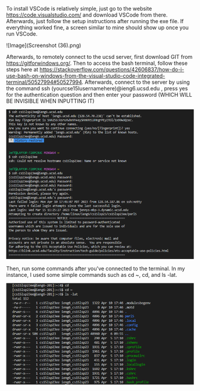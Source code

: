 To install VSCode is relatively simple, just go to the website https://code.visualstudio.com/ and download VSCode from there. Afterwards,
just follow the setup instructions after running the exe file. If everything worked fine, a screen similar to mine should show up once
you run VSCode.

![Image](Screenshot (36).png)

Afterwards, to remotely connect to the ucsd server, first download GIT from https://gitforwindows.org/. Then to access the bash terminal, follow these 
steps here at https://stackoverflow.com/questions/42606837/how-do-i-use-bash-on-windows-from-the-visual-studio-code-integrated-terminal/50527994#50527994.
Afterwards, connect to the server by using the command ssh (yourcse15lusernamehere)@ieng6.ucsd.edu  , press yes for the authentication question and then
enter your password (WHICH WILL BE INVISIBLE WHEN INPUTTING IT)

![Image](Step2.png)

Then, run some commands after you've connected to the terminal. In my instance, I used some simple commands such as cd ~, cd, and ls -lat.

![Image](Step3.png)
